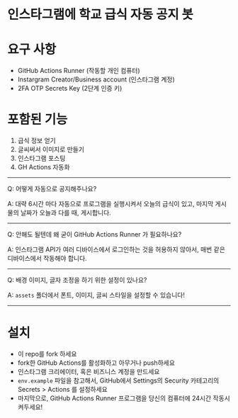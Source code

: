 # 인스타그램에 학교 급식 자동 공지 봇

# 요구 사항
- GitHub Actions Runner (작동할 개인 컴퓨터)
- Instargram Creator/Business account (인스타그램 계정)
- 2FA OTP Secrets Key (2단계 인증 키)

# 포함된 기능
1. 급식 정보 얻기
2. 글씨써서 이미지로 만들기
3. 인스타그램 포스팅
4. GH Actions 자동화

---

Q: 어떻게 자동으로 공지해주나요?  

A: 대략 6시간 마다 자동으로 프로그램을 실행시켜서 오늘의 급식이 있고, 마지막 게시물의 날짜가 오늘과 다를 때, 게시합니다. 

---

Q: 안해도 될텐데 왜 굳이 GitHub Actions Runner 가 필요하나요?  


A: 인스타그램 API가 여러 디바이스에서 로그인하는 것을 허용하지 않아서, 매번 같은 디바이스에서 작동해야 합니다.

--- 
Q: 배경 이미지, 글자 조정을 하기 위한 설정이 있나요?  


A: `assets` 폴더에서 폰트, 이미지, 글씨 스타일을 설정할 수 있습니다! 

---

# 설치

- 이 repo를 fork 하세요
- fork한 GitHub Actions를 활성화하고 아무거나 push하세요
- 인스타그램 크리에이터, 혹은 비즈니스 계정을 만드세요
- `env.example` 파일을 참고해서, GitHub에서 Settings의 Security 카테고리의 Secrets > Actions 를 설정하세요
- 마지막으로, GitHub Actions Runner 프로그램을 당신의 컴퓨터에 24시간 작동시켜두세요!
